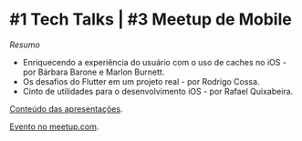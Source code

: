 # #1 Tech Talks | #3 Meetup de Mobile
_Resumo_

- Enriquecendo a experiência do usuário com o uso de caches no iOS - por Bárbara Barone e Marlon Burnett.
- Os desafios do Flutter em um projeto real - por Rodrigo Cossa.
- Cinto de utilidades para o desenvolvimento iOS - por Rafael Quixabeira.

[Conteúdo das apresentações](https://github.com/IterisConsultoria/techtalks/tree/master/2019/31_10).

[Evento no meetup.com](https://www.meetup.com/pt-BR/IterisTechTalks/events/265717188/).